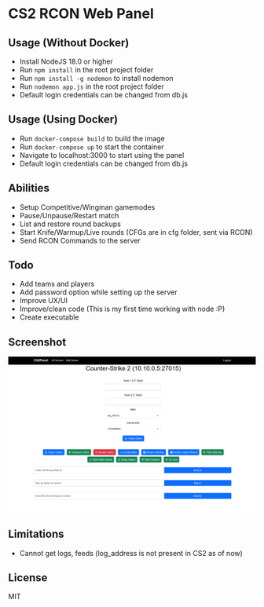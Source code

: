 # CS2 RCON Web Panel

## Usage (Without Docker)
- Install NodeJS 18.0 or higher
- Run `npm install` in the root project folder
- Run `npm install -g nodemon` to install nodemon
- Run `nodemon app.js` in the root project folder
- Default login credentials can be changed from db.js

## Usage (Using Docker)
- Run `docker-compose build` to build the image
- Run `docker-compose up` to start the container
- Navigate to localhost:3000 to start using the panel
- Default login credentials can be changed from db.js

## Abilities 

- Setup Competitive/Wingman gamemodes
- Pause/Unpause/Restart match
- List and restore round backups
- Start Knife/Warmup/Live rounds (CFGs are in cfg folder, sent via RCON)
- Send RCON Commands to the server

## Todo

- Add teams and players
- Add password option while setting up the server
- Improve UX/UI
- Improve/clean code (This is my first time working with node :P)
- Create executable

## Screenshot

![Screenshot](https://github.com/ChristianMichiels/cs2-rcon-panel/blob/master/image.png)

## Limitations

- Cannot get logs, feeds (log_address is not present in CS2 as of now)

## License

MIT
